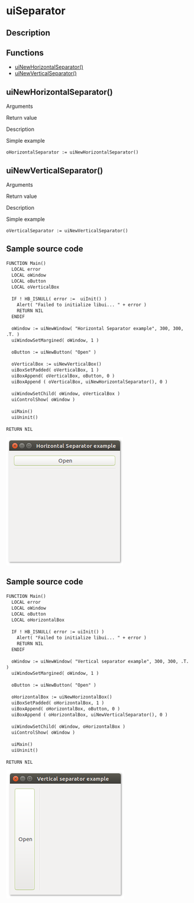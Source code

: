 # **uiSeparator**

## Description

## Functions
- [uiNewHorizontalSeparator()](#uinewhorizontalseparator)
- [uiNewVerticalSeparator()](#uinewverticalseparator)


## uiNewHorizontalSeparator()
Arguments

Return value

Description

Simple example
```harbour
oHorizontalSeparator := uiNewHorizontalSeparator()
```
## uiNewVerticalSeparator()
Arguments

Return value

Description

Simple example
```harbour
oVerticalSeparator := uiNewVerticalSeparator()
```
## Sample source code
```harbour
FUNCTION Main()
  LOCAL error
  LOCAL oWindow
  LOCAL oButton
  LOCAL oVerticalBox

  IF ! HB_ISNULL( error :=  uiInit() )
    Alert( "Failed to initialize libui... " + error )
    RETURN NIL
  ENDIF

  oWindow := uiNewWindow( "Horizontal Separator example", 300, 300, .T. )
  uiWindowSetMargined( oWindow, 1 )

  oButton := uiNewButton( "Open" )

  oVerticalBox := uiNewVerticalBox()
  uiBoxSetPadded( oVerticalBox, 1 )
  uiBoxAppend( oVerticalBox, oButton, 0 )
  uiBoxAppend ( oVerticalBox, uiNewHorizontalSeparator(), 0 )

  uiWindowSetChild( oWindow, oVerticalBox )
  uiControlShow( oWindow )

  uiMain()
  uiUninit()

RETURN NIL
```
![Linux](ss/horizontalseparator_01.png "With family Linux Ubuntu desktop, based on GNOME")
## Sample source code
```harbour
FUNCTION Main()
  LOCAL error
  LOCAL oWindow
  LOCAL oButton
  LOCAL oHorizontalBox

  IF ! HB_ISNULL( error := uiInit() )
    Alert( "Failed to initialize libui... " + error )
    RETURN NIL
  ENDIF

  oWindow := uiNewWindow( "Vertical separator example", 300, 300, .T. )
  uiWindowSetMargined( oWindow, 1 )

  oButton := uiNewButton( "Open" )

  oHorizontalBox := uiNewHorizontalBox()
  uiBoxSetPadded( oHorizontalBox, 1 )
  uiBoxAppend( oHorizontalBox, oButton, 0 )
  uiBoxAppend ( oHorizontalBox, uiNewVerticalSeparator(), 0 )

  uiWindowSetChild( oWindow, oHorizontalBox )
  uiControlShow( oWindow )

  uiMain()
  uiUninit()

RETURN NIL
```
![Linux](ss/verticalseparator_01.png "With family Linux Ubuntu desktop, based on GNOME")